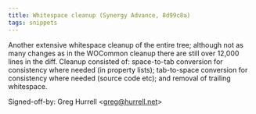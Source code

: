 ```yaml
---
title: Whitespace cleanup (Synergy Advance, 8d99c8a)
tags: snippets
---
```


Another extensive whitespace cleanup of the entire tree; although not as many changes as in the WOCommon cleanup there are still over 12,000 lines in the diff. Cleanup consisted of: space-to-tab conversion for consistency where needed (in property lists); tab-to-space conversion for consistency where needed (source code etc); and removal of trailing whitespace.

Signed-off-by: Greg Hurrell &lt;greg@hurrell.net&gt;
